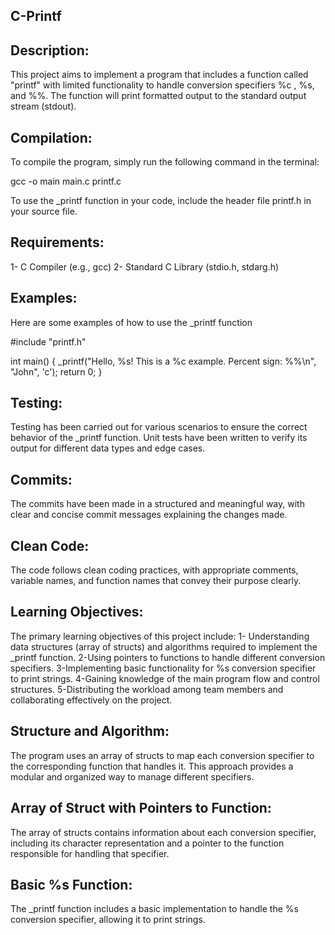 ## C-Printf

## Description:

This project aims to implement a program that includes a function called "printf" with limited functionality to handle conversion specifiers  %c , %s, and %%. The function will print formatted output to the standard output stream (stdout).

## Compilation:

To compile the program, simply run the following command in the terminal:

gcc -o main main.c printf.c

To use the _printf function in your code, include the header file printf.h in your source file.

## Requirements:

1- C Compiler (e.g., gcc)
2- Standard C Library (stdio.h, stdarg.h)

## Examples:

Here are some examples of how to use the _printf function

#include "printf.h"

int main() {
    _printf("Hello, %s! This is a %c example. Percent sign: %%\n", "John", 'c');
    return 0;
}
## Testing:
Testing has been carried out for various scenarios to ensure the correct behavior of the _printf function. Unit tests have been written to verify its output for different data types and edge cases.

## Commits:
The commits have been made in a structured and meaningful way, with clear and concise commit messages explaining the changes made.

## Clean Code:
The code follows clean coding practices, with appropriate comments, variable names, and function names that convey their purpose clearly.

## Learning Objectives:
The primary learning objectives of this project include:
1- Understanding data structures (array of structs) and algorithms required to implement the _printf function.
2-Using pointers to functions to handle different conversion specifiers.
3-Implementing basic functionality for %s conversion specifier to print strings.
4-Gaining knowledge of the main program flow and control structures.
5-Distributing the workload among team members and collaborating effectively on the project.

## Structure and Algorithm:
The program uses an array of structs to map each conversion specifier to the corresponding function that handles it. This approach provides a modular and organized way to manage different specifiers.

## Array of Struct with Pointers to Function:
The array of structs contains information about each conversion specifier, including its character representation and a pointer to the function responsible for handling that specifier.

## Basic %s Function:
The _printf function includes a basic implementation to handle the %s conversion specifier, allowing it to print strings.


